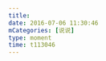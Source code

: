 ```yaml
---
title: 
date: 2016-07-06 11:30:46
mCategories: [说说]
type: moment
time: t113046
---
```


<div id="pics-20160706113046"></div>

<script src="/lib/moment/pics.js"></script>
<script>
var data = [
    {"link": "2016-07-06_112335.mp4", "type": "video"}
];
picsRender(data, "pics-20160706113046");
</script>
